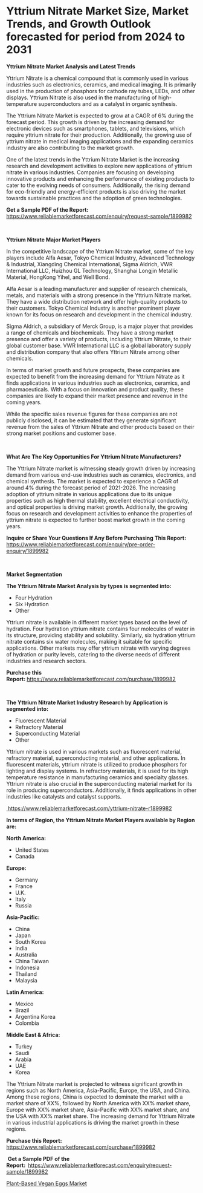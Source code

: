 <p><h1>Yttrium Nitrate Market Size, Market Trends, and Growth Outlook forecasted for period from 2024 to 2031</h1></p><p><strong>Yttrium Nitrate Market Analysis and Latest Trends</strong></p>
<p><p>Yttrium Nitrate is a chemical compound that is commonly used in various industries such as electronics, ceramics, and medical imaging. It is primarily used in the production of phosphors for cathode ray tubes, LEDs, and other displays. Yttrium Nitrate is also used in the manufacturing of high-temperature superconductors and as a catalyst in organic synthesis.</p><p>The Yttrium Nitrate Market is expected to grow at a CAGR of 6% during the forecast period. This growth is driven by the increasing demand for electronic devices such as smartphones, tablets, and televisions, which require yttrium nitrate for their production. Additionally, the growing use of yttrium nitrate in medical imaging applications and the expanding ceramics industry are also contributing to the market growth.</p><p>One of the latest trends in the Yttrium Nitrate Market is the increasing research and development activities to explore new applications of yttrium nitrate in various industries. Companies are focusing on developing innovative products and enhancing the performance of existing products to cater to the evolving needs of consumers. Additionally, the rising demand for eco-friendly and energy-efficient products is also driving the market towards sustainable practices and the adoption of green technologies.</p></p>
<p><strong>Get a Sample PDF of the Report:&nbsp;</strong> <a href="https://www.reliablemarketforecast.com/enquiry/request-sample/1899982">https://www.reliablemarketforecast.com/enquiry/request-sample/1899982</a></p>
<p>&nbsp;</p>
<p><strong>Yttrium Nitrate Major Market Players</strong></p>
<p><p>In the competitive landscape of the Yttrium Nitrate market, some of the key players include Alfa Aesar, Tokyo Chemical Industry, Advanced Technology & Industrial, Xiangding Chemical International, Sigma Aldrich, VWR International LLC, Huizhou GL Technology, Shanghai Longjin Metallic Material, HongKong Yihel, and Well Bond. </p><p>Alfa Aesar is a leading manufacturer and supplier of research chemicals, metals, and materials with a strong presence in the Yttrium Nitrate market. They have a wide distribution network and offer high-quality products to their customers. Tokyo Chemical Industry is another prominent player known for its focus on research and development in the chemical industry. </p><p>Sigma Aldrich, a subsidiary of Merck Group, is a major player that provides a range of chemicals and biochemicals. They have a strong market presence and offer a variety of products, including Yttrium Nitrate, to their global customer base. VWR International LLC is a global laboratory supply and distribution company that also offers Yttrium Nitrate among other chemicals.</p><p>In terms of market growth and future prospects, these companies are expected to benefit from the increasing demand for Yttrium Nitrate as it finds applications in various industries such as electronics, ceramics, and pharmaceuticals. With a focus on innovation and product quality, these companies are likely to expand their market presence and revenue in the coming years.</p><p>While the specific sales revenue figures for these companies are not publicly disclosed, it can be estimated that they generate significant revenue from the sales of Yttrium Nitrate and other products based on their strong market positions and customer base.</p></p>
<p>&nbsp;</p>
<p><strong>What Are The Key Opportunities For Yttrium Nitrate Manufacturers?</strong></p>
<p><p>The Yttrium Nitrate market is witnessing steady growth driven by increasing demand from various end-use industries such as ceramics, electronics, and chemical synthesis. The market is expected to experience a CAGR of around 4% during the forecast period of 2021-2026. The increasing adoption of yttrium nitrate in various applications due to its unique properties such as high thermal stability, excellent electrical conductivity, and optical properties is driving market growth. Additionally, the growing focus on research and development activities to enhance the properties of yttrium nitrate is expected to further boost market growth in the coming years.</p></p>
<p><strong>Inquire or Share Your Questions If Any Before Purchasing This Report:</strong> <a href="https://www.reliablemarketforecast.com/enquiry/pre-order-enquiry/1899982">https://www.reliablemarketforecast.com/enquiry/pre-order-enquiry/1899982</a></p>
<p>&nbsp;</p>
<p><strong>Market Segmentation</strong></p>
<p><strong>The Yttrium Nitrate Market Analysis by types is segmented into:</strong></p>
<p><ul><li>Four Hydration</li><li>Six Hydration</li><li>Other</li></ul></p>
<p><p>Yttrium nitrate is available in different market types based on the level of hydration. Four hydration yttrium nitrate contains four molecules of water in its structure, providing stability and solubility. Similarly, six hydration yttrium nitrate contains six water molecules, making it suitable for specific applications. Other markets may offer yttrium nitrate with varying degrees of hydration or purity levels, catering to the diverse needs of different industries and research sectors.</p></p>
<p><strong>Purchase this Report:&nbsp;</strong><a href="https://www.reliablemarketforecast.com/purchase/1899982">https://www.reliablemarketforecast.com/purchase/1899982</a></p>
<p>&nbsp;</p>
<p><strong>The Yttrium Nitrate Market Industry Research by Application is segmented into:</strong></p>
<p><ul><li>Fluorescent Material</li><li>Refractory Material</li><li>Superconducting Material</li><li>Other</li></ul></p>
<p><p>Yttrium nitrate is used in various markets such as fluorescent material, refractory material, superconducting material, and other applications. In fluorescent materials, yttrium nitrate is utilized to produce phosphors for lighting and display systems. In refractory materials, it is used for its high temperature resistance in manufacturing ceramics and specialty glasses. Yttrium nitrate is also crucial in the superconducting material market for its role in producing superconductors. Additionally, it finds applications in other industries like catalysts and catalyst supports.</p></p>
<p><a href="https://www.reliablemarketforecast.com/yttrium-nitrate-r1899982">&nbsp;https://www.reliablemarketforecast.com/yttrium-nitrate-r1899982</a></p>
<p><strong>In terms of Region, the Yttrium Nitrate Market Players available by Region are:</strong></p>
<p>
    <p> <strong> North America: </strong>
        <ul>
            <li>United States</li>
            <li>Canada</li>
        </ul>
        </p> 
    <p> <strong> Europe: </strong>
        <ul>
            <li>Germany</li>
            <li>France</li>
            <li>U.K.</li>
            <li>Italy</li>
            <li>Russia</li>
        </ul>
        </p> 
    <p> <strong> Asia-Pacific: </strong>
        <ul>
            <li>China</li>
            <li>Japan</li>
            <li>South Korea</li>
            <li>India</li>
            <li>Australia</li>
            <li>China Taiwan</li>
            <li>Indonesia</li>
            <li>Thailand</li>
            <li>Malaysia</li>
        </ul>
        </p> 
    <p> <strong> Latin America: </strong>
        <ul>
            <li>Mexico</li>
            <li>Brazil</li>
            <li>Argentina Korea</li>
            <li>Colombia</li>
        </ul>
        </p> 
    <p> <strong> Middle East & Africa: </strong>
        <ul>
            <li>Turkey</li>
            <li>Saudi</li>
            <li>Arabia</li>
            <li>UAE</li>
            <li>Korea</li>
        </ul>
    </p>
    </p>
<p><p>The Yttrium Nitrate market is projected to witness significant growth in regions such as North America, Asia-Pacific, Europe, the USA, and China. Among these regions, China is expected to dominate the market with a market share of XX%, followed by North America with XX% market share, Europe with XX% market share, Asia-Pacific with XX% market share, and the USA with XX% market share. The increasing demand for Yttrium Nitrate in various industrial applications is driving the market growth in these regions.</p></p>
<p><strong>Purchase this Report: </strong><a href="https://www.reliablemarketforecast.com/purchase/1899982">https://www.reliablemarketforecast.com/purchase/1899982</a></p>
<p>&nbsp;<strong>Get a Sample PDF of the Report:&nbsp;&nbsp;</strong><a href="https://www.reliablemarketforecast.com/enquiry/request-sample/1899982">https://www.reliablemarketforecast.com/enquiry/request-sample/1899982</a></p>
<p><strong></strong></p>
<p><p><a href="https://github.com/fkhcgcyl33/Market-Research-Report-List-1/blob/main/plant-based-vegan-eggs-market.md">Plant-Based Vegan Eggs Market</a></p></p>